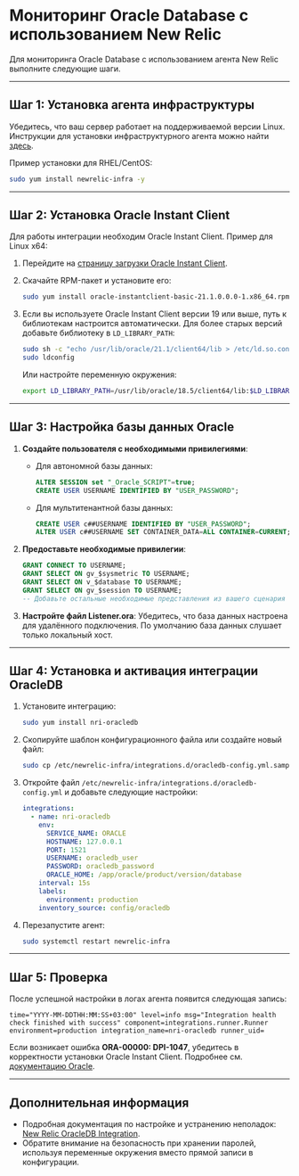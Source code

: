 # Мониторинг Oracle Database с использованием New Relic

Для мониторинга Oracle Database с использованием агента New Relic выполните следующие шаги.

---

## Шаг 1: Установка агента инфраструктуры

Убедитесь, что ваш сервер работает на поддерживаемой версии Linux. Инструкции для установки инфраструктурного агента можно найти [здесь](https://docs.newrelic.com/docs/infrastructure/host-integrations/installation/install-infrastructure-host-integrations/#tarball).

Пример установки для RHEL/CentOS:
```bash
sudo yum install newrelic-infra -y
```

---

## Шаг 2: Установка Oracle Instant Client

Для работы интеграции необходим Oracle Instant Client. Пример для Linux x64:

1. Перейдите на [страницу загрузки Oracle Instant Client](https://www.oracle.com/database/technologies/instant-client/linux-x86-64-downloads.html).
2. Скачайте RPM-пакет и установите его:
   ```bash
   sudo yum install oracle-instantclient-basic-21.1.0.0.0-1.x86_64.rpm
   ```

3. Если вы используете Oracle Instant Client версии 19 или выше, путь к библиотекам настроится автоматически. Для более старых версий добавьте библиотеку в `LD_LIBRARY_PATH`:
   ```bash
   sudo sh -c "echo /usr/lib/oracle/21.1/client64/lib > /etc/ld.so.conf.d/oracle-instantclient.conf"
   sudo ldconfig
   ```

   Или настройте переменную окружения:
   ```bash
   export LD_LIBRARY_PATH=/usr/lib/oracle/18.5/client64/lib:$LD_LIBRARY_PATH
   ```

---

## Шаг 3: Настройка базы данных Oracle

1. **Создайте пользователя с необходимыми привилегиями**:
   - Для автономной базы данных:
     ```sql
     ALTER SESSION set "_Oracle_SCRIPT"=true;
     CREATE USER USERNAME IDENTIFIED BY "USER_PASSWORD";
     ```

   - Для мультитенантной базы данных:
     ```sql
     CREATE USER c##USERNAME IDENTIFIED BY "USER_PASSWORD";
     ALTER USER c##USERNAME SET CONTAINER_DATA=ALL CONTAINER=CURRENT;
     ```

2. **Предоставьте необходимые привилегии**:
   ```sql
   GRANT CONNECT TO USERNAME;
   GRANT SELECT ON gv_$sysmetric TO USERNAME;
   GRANT SELECT ON v_$database TO USERNAME;
   GRANT SELECT ON gv_$session TO USERNAME;
   -- Добавьте остальные необходимые представления из вашего сценария
   ```

3. **Настройте файл Listener.ora**:
   Убедитесь, что база данных настроена для удалённого подключения. По умолчанию база данных слушает только локальный хост.

---

## Шаг 4: Установка и активация интеграции OracleDB

1. Установите интеграцию:
   ```bash
   sudo yum install nri-oracledb
   ```

2. Скопируйте шаблон конфигурационного файла или создайте новый файл:
   ```bash
   sudo cp /etc/newrelic-infra/integrations.d/oracledb-config.yml.sample /etc/newrelic-infra/integrations.d/oracledb-config.yml
   ```

3. Откройте файл `/etc/newrelic-infra/integrations.d/oracledb-config.yml` и добавьте следующие настройки:
   ```yaml
   integrations:
     - name: nri-oracledb
       env:
         SERVICE_NAME: ORACLE
         HOSTNAME: 127.0.0.1
         PORT: 1521
         USERNAME: oracledb_user
         PASSWORD: oracledb_password
         ORACLE_HOME: /app/oracle/product/version/database
       interval: 15s
       labels:
         environment: production
       inventory_source: config/oracledb
   ```

4. Перезапустите агент:
   ```bash
   sudo systemctl restart newrelic-infra
   ```

---

## Шаг 5: Проверка

После успешной настройки в логах агента появится следующая запись:
```
time="YYYY-MM-DDTHH:MM:SS+03:00" level=info msg="Integration health check finished with success" component=integrations.runner.Runner environment=production integration_name=nri-oracledb runner_uid=
```

Если возникает ошибка **ORA-00000: DPI-1047**, убедитесь в корректности установки Oracle Instant Client. Подробнее см. [документацию Oracle](https://oracle.github.io/odpi/doc/installation.html#linux).

---

## Дополнительная информация

- Подробная документация по настройке и устранению неполадок: [New Relic OracleDB Integration](https://docs.newrelic.com/docs/infrastructure/host-integrations/host-integrations-list/oracle-database/oracle-database-integration/).
- Обратите внимание на безопасность при хранении паролей, используя переменные окружения вместо прямой записи в конфигурации.